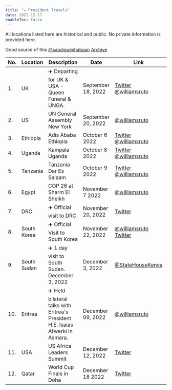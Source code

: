 ```yaml
---
title: "✈️ President Travels"
date: 2022-12-17
enableToc: false
---
```


All locations listed here are historical and public. No private information is provided here. 

Good source of this [@saadiqueshabaan](https://twitter.com/SaddiqueShaban/status/1569623028320931841) [Archive](https://archive.ph/nb02R)

| No. | Location | Description                                       | Date               | Link                                                                                                                                                   | Archive                             | Geo |
| --- | -------- | ------------------------------------------------- | ------------------ | ------------------------------------------------------------------------------------------------------------------------------------------------------ | ----------------------------------- | --- |
| 1.  | UK       | ✈️ Departing for UK & USA - Queen Funeral & UNGA. | September 18, 2022 | [Twitter](https://twitter.com/HusseinMohamedg/status/1571459828542836737) [@williamsruto](https://twitter.com/WilliamsRuto/status/1571453447542804482) | [Archive](https://archive.ph/Hud9p) |     |
|2. | US | UN General Assembly New York | September 20, 2022 | [@williamsruto](https://twitter.com/WilliamsRuto/status/1572273871306346497) | | |
|3. | Ethiopia | Adis Ababa Ethiopia | October 6 2022| [Twitter](https://twitter.com/SaddiqueShaban/status/1577930152033632258) [@williamsruto](https://twitter.com/WilliamsRuto/status/1577932025226403840) | | |
|4. | Uganda | Kampala Uganda | October 8 2022 | [Twitter](https://twitter.com/saddiqueshaban/status/1578745881679257606) [@williamsruto](https://twitter.com/WilliamsRuto/status/1578755896863510529) | | |
|5.| Tanzania | Tanzania Dar Es Salaam | October 9 2022 | [Twitter](https://twitter.com/SaddiqueShaban/status/1579347004291186688) [@williamsruto](https://twitter.com/WilliamsRuto/status/1579438223570665473) | | [Dar Es Salaam ](geo:-6.791250186744847,39.216733453634916) |
| 6. | Egypt | COP 26 at Sharm El Sheikh | November 7 2022 | [@williamsruto](https://twitter.com/WilliamsRuto/status/1589670065670336512) | | |
| 7. | DRC | ✈️ Official visit to DRC | November 20, 2022 | [Twitter](https://twitter.com/OliverMathenge/status/1594266254520492032) | [Archive](https://web.archive.org/web/20221204095054/https://twitter.com/OliverMathenge/status/1594266254520492032) | |
| 8. | South Korea | ✈️ Official Visit to South Korea | November 22, 2022 | [@williamsruto](https://twitter.com/WilliamsRuto/status/1595406937348345859) [Twitter](https://twitter.com/SaddiqueShaban/status/1595030024624668672) | | |
| 9. | South Sudan | ✈️ 1 day visit to South Sudan. December 3, 2022 | December 3, 2022 | [@StateHouseKenya](https://twitter.com/StateHouseKenya/status/1599068310582095872) | [Archive](https://archive.ph/ncGA9) | |
| 10. | Eritrea | ✈️ Held bilateral talks with Eritrea's President H.E. Isaias Afwerki in Asmara. | December 09, 2022 | [@williamsruto](https://twitter.com/WilliamsRuto/status/1601268166180864001) | [Archive](https://archive.ph/FI78G) | [Asmara](geo:15.3389667,38.9326763) |
| 11. | USA | US Africa Leaders Summit | December 12, 2022 | [Twitter](https://twitter.com/SaddiqueShaban/status/1602332227651735552) | [Archive](https://archive.ph/ZGa9u) | |
| 12. | Qatar | World Cup Finals in Doha | December 18 2022 | [Twitter](https://twitter.com/SaddiqueShaban/status/1604457708568076289) | | |